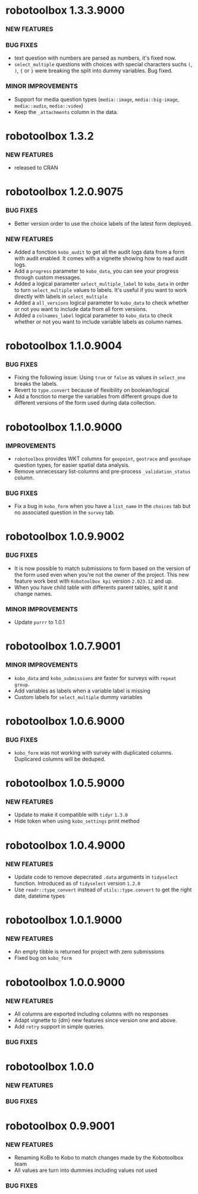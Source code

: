 robotoolbox 1.3.3.9000
======================

### NEW FEATURES

### BUG FIXES
- text question with numbers are parsed as numbers, it's fixed now.
- `select_multiple` questions with choices with special characters suchs `(`, `)`, `{` or `}` were breaking the split into dummy variables. Bug fixed.

### MINOR IMPROVEMENTS
- Support for media question types (`media::image`, `media::big-image`, `media::audio`, `media::video`)
- Keep the `_attachments` column in the data.

robotoolbox 1.3.2
======================

### NEW FEATURES

  * released to CRAN

robotoolbox 1.2.0.9075
======================

### BUG FIXES
- Better version order to use the choice labels of the latest form deployed.

### NEW FEATURES
- Added a fonction `kobo_audit` to get all the audit logs data from a form with audit enabled. It comes with a vignette showing how to read audit logs.
- Add a `progress` parameter to `kobo_data`, you can see your progress through custom messages.
- Added a logical parameter `select_multiple_label` to `kobo_data` in order to turn `select_multiple` values to labels. It's useful if you want to work directly with labels in `select_multiple`
- Added a `all_versions` logical parameter to `kobo_data` to check whether or not you want to include data from all form versions.
- Added a `colnames_label` logical parameter to `kobo_data` to check whether or not you want to include variable labels as column names.

robotoolbox 1.1.0.9004
======================

### BUG FIXES

- Fixing the following issue: Using `true` or `false` as values in `select_one` breaks the labels.
- Revert to `type.convert` because of flexibility on boolean/logical
- Add a fonction to merge the variables from different groups due to different versions of the form used during data collection.


robotoolbox 1.1.0.9000
======================

### IMPROVEMENTS

- `robotoolbox` provides WKT columns for `geopoint`, `geotrace` and `geoshape` question types, for easier spatial data analysis.
- Remove unnecessary list-columns and pre-process `_validation_status` column.

### BUG FIXES

- Fix a bug in `kobo_form` when you have a `list_name` in the `choices` tab but no associated question in the `survey` tab.

robotoolbox 1.0.9.9002
======================

### BUG FIXES

- It is now possible to match submissions to form based on the version of the form used even when you're not the owner of the project. This new feature work best with `Kobotoolbox kpi` version `2.023.12` and up.
- When you have child table with differents parent tables, split it and change names.

### MINOR IMPROVEMENTS
- Update `purrr` to 1.0.1

robotoolbox 1.0.7.9001
======================

### MINOR IMPROVEMENTS

- `kobo_data` and `kobo_submissions` are faster for surveys with `repeat group`.
-  Add variables as labels when a variable label is missing
-  Custom labels for `select_multiple` dummy variables


robotoolbox 1.0.6.9000
======================

### BUG FIXES

- `kobo_form` was not working with survey with duplicated columns. Duplicared columns will be deduped.


robotoolbox 1.0.5.9000
======================

### NEW FEATURES

- Update to make it compatible with `tidyr` `1.3.0`
- Hide token when using `kobo_settings` print method

robotoolbox 1.0.4.9000
======================

### NEW FEATURES

- Update code to remove depecrated `.data` arguments in `tidyselect` function. Introduced as of `tidyselect` version `1.2.0`
- Use `readr::type_convert` instead of `utils::type.convert` to get the right date, datetime types

robotoolbox 1.0.1.9000
======================

### NEW FEATURES

- An empty tibble is returned for project with zero submissions
- Fixed bug on `kobo_form`

robotoolbox 1.0.0.9000
======================

### NEW FEATURES

- All columns are exported including columns with no responses
-  Adapt vignette to {dm} new features since version one and above.
-  Add `retry` support in simple queries.

### BUG FIXES


robotoolbox 1.0.0
======================

### NEW FEATURES

### BUG FIXES



robotoolbox 0.9.9001
======================

### NEW FEATURES
- Renaming KoBo to Kobo to match changes made by the Kobotoolbox team
-  All values are turn into dummies including values not used

### BUG FIXES

